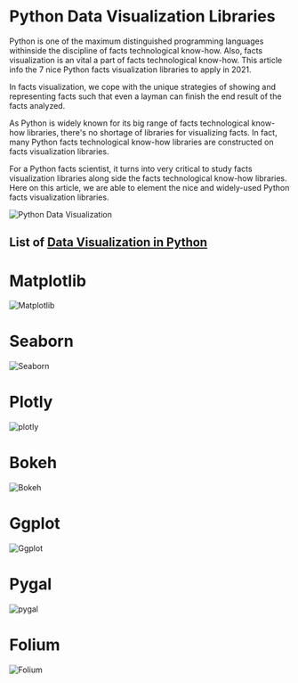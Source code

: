 # Python Data Visualization Libraries

Python is one of the maximum distinguished programming languages withinside the discipline of facts technological know-how. Also, facts visualization is an vital a part of facts technological know-how. This article info the 7 nice Python facts visualization libraries to apply in 2021.

In facts visualization, we cope with the unique strategies of showing and representing facts such that even a layman can finish the end result of the facts analyzed.

As Python is widely known for its big range of facts technological know-how libraries, there's no shortage of libraries for visualizing facts. In fact, many Python facts technological know-how libraries are constructed on facts visualization libraries.

For a Python facts scientist, it turns into very critical to study facts visualization libraries along side the facts technological know-how libraries. Here on this article, we are able to element the nice and widely-used Python facts visualization libraries.

![Python Data Visualization](https://secureservercdn.net/160.153.137.163/84g.4be.myftpupload.com/wp-content/uploads/2020/11/Best-Python-Data-Visualization-Libraries-665x333.png)

## List of [Data Visualization in Python](https://bit.ly/3oGYq94)

# Matplotlib
![Matplotlib](https://secureservercdn.net/160.153.137.163/84g.4be.myftpupload.com/wp-content/uploads/2019/06/Matplotlib.png)
# Seaborn
![Seaborn](https://secureservercdn.net/160.153.137.163/84g.4be.myftpupload.com/wp-content/uploads/2020/11/Seaborn-665x191.png)
# Plotly
![plotly](https://secureservercdn.net/160.153.137.163/84g.4be.myftpupload.com/wp-content/uploads/2020/11/Plotly-665x222.png)
# Bokeh
![Bokeh](https://secureservercdn.net/160.153.137.163/84g.4be.myftpupload.com/wp-content/uploads/2020/11/Bokeh.png)
# Ggplot
![Ggplot](https://images-na.ssl-images-amazon.com/images/I/31JwB451V8L._SX331_BO1,204,203,200_.jpg)
# Pygal
![pygal](https://secureservercdn.net/160.153.137.163/84g.4be.myftpupload.com/wp-content/uploads/2020/11/Pygal-665x199.jpg)
# Folium
![Folium](https://secureservercdn.net/160.153.137.163/84g.4be.myftpupload.com/wp-content/uploads/2020/11/Folium-254x300.png)
